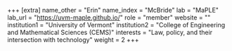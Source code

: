 +++
[extra]
name_other = "Erin"
name_index = "McBride"
lab = "MaPLE"
lab_url = "https://uvm-maple.github.io/"
role = "member"
website = ""
institution1 = "University of Vermont"
institution2 = "College of Engineering and Mathematical Sciences (CEMS)"
interests = "Law, policy, and their intersection with technology"
weight = 2
+++